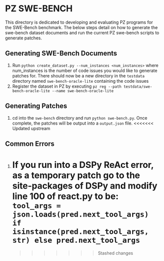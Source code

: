 # PZ SWE-BENCH

This directory is dedicated to developing and evaluating PZ programs for the SWE-Bench benchmark. The below steps detail on how to generate the swe-bench dataset documents and run the current PZ swe-bench scripts to generate patches.

## Generating SWE-Bench Documents

1. Run `python create_dataset.py --num_instances <num_instances>` where num_instances is the number of code issues you would like to generate patches for. There should now be a new directory in the `testdata` directory named `swe-bench-oracle-lite` containing the code issues
2. Register the dataset in PZ by executing `pz reg --path testdata/swe-bench-oracle-lite --name swe-bench-oracle-lite`

## Generating Patches

1. cd into the `swe-bench` directory and run `python swe-bench.py`. Once complete, the patches will be output into a `output.json` file.
   <<<<<<< Updated upstream

## Common Errors

1. If you run into a DSPy ReAct error, as a temporary patch go to the site-packages of DSPy and modify line 100 of react.py to be:
   `tool_args = json.loads(pred.next_tool_args) if isinstance(pred.next_tool_args, str) else pred.next_tool_args`
   =======
   > > > > > > > Stashed changes

